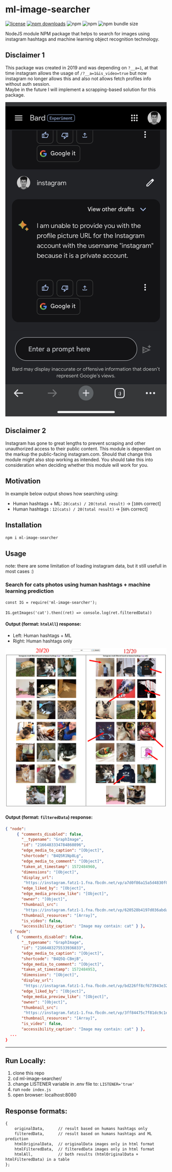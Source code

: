 # ml-image-searcher

[![license](https://img.shields.io/github/license/khaledalam/ml-image-searcher.svg)](LICENSE)
[![npm downloads](https://img.shields.io/npm/dt/ml-image-searcher.svg)](https://www.npmjs.com/package/ml-image-searcher)
![npm](https://img.shields.io/npm/dm/ml-image-searcher)
![npm](https://img.shields.io/npm/v/ml-image-searcher)
![npm bundle size](https://img.shields.io/bundlephobia/min/ml-image-searcher)

NodeJS module NPM package that helps to search for images using instagram hashtags and machine learning object recognition technology.

## Disclaimer 1

This package was created in 2019 and was depending on `?__a=1`, at that time instagram allows the usage of `/?__a=1&is_video=true` but now instagram no longer allows this and also not allows fetch profiles info without auth session.<br />Maybe in the future I will implement a scrapping-based solution for this package.

<img src="./ai_profile_pic_ig.jpg">

## Disclaimer 2

Instagram has gone to great lengths to prevent scraping and other unauthorized access to their public content. This module is dependant on the markup the public-facing instagram.com. Should that change this module might also stop working as intended. You should take this into consideration when deciding whether this module will work for you.

## Motivation
In example below output shows how searching using:<br>
- Human hashtags + ML: `20(cats) / 20(total result)` -> [`100%` correct]<br>
- Human hashtags : `12(cats) / 20(total result)` -> [`60%` correct]

## Installation

`npm i ml-image-searcher`

## Usage

note: there are some limitation of loading instagram data, but it still usefull in most cases :)

### Search for cats photos using human hashtags + machine learning prediction

```
const IG = require('ml-image-searcher');

IG.getImages('cat').then((ret) => console.log(ret.filteredData))

```

#### Output (format: `htmlAll`) response:
- Left: Human hashtags + ML
- Right: Human hashtags only
<img src="./result-ml-image-searcher.png" width="850">

#### Output (format: `filteredData`) response:

```json
{ "node":
     { "comments_disabled": false,
       "__typename": "GraphImage",
       "id": "2166483334784860896",
       "edge_media_to_caption": "[Object]",
       "shortcode": "B4Q5R1Np8Lg",
       "edge_media_to_comment": "[Object]",
       "taken_at_timestamp": 1572484960,
       "dimensions": "[Object]",
       "display_url":
        "https://instagram.fatz1-1.fna.fbcdn.net/vp/a7d0f86a15a5d4830f08263741c057ec/5E3E0F4B/t51.2885-15/e35/76909697_2616077041746584_1323244633407869990_n.jpg?_nc_ht=instagram.fatz1-1.fna.fbcdn.net&_nc_cat=108",
       "edge_liked_by": "[Object]",
       "edge_media_preview_like": "[Object]",
       "owner": "[Object]",
       "thumbnail_src":
        "https://instagram.fatz1-1.fna.fbcdn.net/vp/620528b4197d036abda248ccbe36697e/5E61A8F1/t51.2885-15/sh0.08/e35/s640x640/76909697_2616077041746584_1323244633407869990_n.jpg?_nc_ht=instagram.fatz1-1.fna.fbcdn.net&_nc_cat=108",
       "thumbnail_resources": "[Array]",
       "is_video": false,
       "accessibility_caption": "Image may contain: cat" } },
  { "node":
     { "comments_disabled": false,
       "__typename": "GraphImage",
       "id": "2166483275533936833",
       "edge_media_to_caption": "[Object]",
       "shortcode": "B4Q5Q-CBmjB",
       "edge_media_to_comment": "[Object]",
       "taken_at_timestamp": 1572484953,
       "dimensions": "[Object]",
       "display_url":
        "https://instagram.fatz1-1.fna.fbcdn.net/vp/bd226ff8cf673943e32aa28696a9e66e/5E64A3DA/t51.2885-15/e35/73284628_148613809747256_665998994713792293_n.jpg?_nc_ht=instagram.fatz1-1.fna.fbcdn.net&_nc_cat=108",
       "edge_liked_by": "[Object]",
       "edge_media_preview_like": "[Object]",
       "owner": "[Object]",
       "thumbnail_src":
        "https://instagram.fatz1-1.fna.fbcdn.net/vp/3ff84475c7f81dc9c1e75d6524609b65/5E48B2A9/t51.2885-15/sh0.08/e35/s640x640/73284628_148613809747256_665998994713792293_n.jpg?_nc_ht=instagram.fatz1-1.fna.fbcdn.net&_nc_cat=108",
       "thumbnail_resources": "[Array]",
       "is_video": false,
       "accessibility_caption": "Image may contain: cat" } },
  ...
}
```

---

## Run Locally:

1. clone this repo
2. cd ml-image-searcher/
3. change LISTENER variable in .env file to: `LISTENER='true'`
4. run `node index.js`
5. open browser: localhost:8080

## Response formats:

```
{
    originalData,      // result based on humans hashtags only
    filteredData,      // result based on humans hashtags and ML prediction
    htmlOriginalData,  // originalData images only in html format
    htmlFilteredData,  // filteredData images only in html format
    htmlAll,           // both results (htmlOriginalData + htmlFilteredData) in a table
};
```
